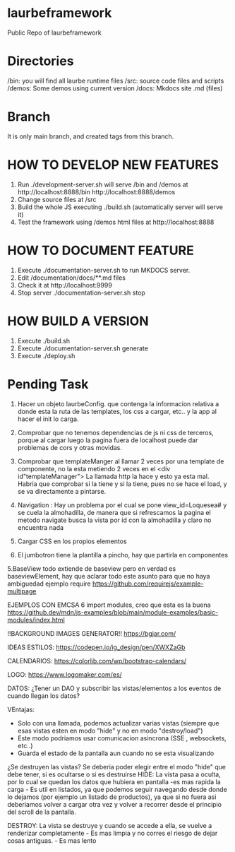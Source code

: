 # laurbeframework
Public Repo of laurbeframework

# Directories
/bin: you will find all laurbe runtime files
/src: source code files and scripts
/demos: Some demos using current version 
/docs: Mkdocs site .md (files)

# Branch
It is only main branch, and created tags from this branch.

# HOW TO DEVELOP NEW FEATURES
1. Run ./development-server.sh will serve /bin and /demos at http://localhost:8888/bin http://localhost:8888/demos
2. Change source files at /src 
3. Build the whole JS executing ./build.sh (automatically server will serve it)
4. Test the framework using /demos html files at  http://localhost:8888

# HOW TO DOCUMENT FEATURE
1. Execute ./documentation-server.sh to run MKDOCS server. 
2. Edit /documentation/docs/**.md files
3. Check it at http://localhost:9999
4. Stop server ./documentation-server.sh stop

# HOW BUILD A VERSION

1. Execute ./build.sh 
2. Execute ./documentation-server.sh generate
3. Execute ./deploy.sh


# Pending Task
1. Hacer un objeto laurbeConfig. que contenga la informacion relativa a donde esta la ruta de las templates, los css a cargar, etc..
y la app al hacer el init lo carga.
2. Comprobar que no tenemos dependencias de js ni css de terceros, porque al cargar luego la pagina fuera de localhost puede dar problemas de cors y otras movidas.
3. Comprobar que templateManger al llamar 2 veces por una template de componente,  no la esta metiendo 2 veces en el <div id"templateManager">
La llamada http la hace y esto ya esta mal. Habria que comprobar si la tiene y si la tiene, pues no se hace el load,  y se va directamente a pintarse.
4. Navigation : Hay un problema por el cual se pone view_id=Loquesea# y se cuela la almohadilla, de manera que si refrescamos la pagina el metodo navigate busca la vista por id con la almohadilla y claro no encuentra nada

5. Cargar CSS en los propios elementos 
6. El jumbotron tiene la plantilla a pincho, hay que partirla en componentes

5.BaseView todo extiende de baseview pero en verdad es baseviewElement, hay que aclarar todo este asunto para que no haya ambiguedad
ejemplo require
https://github.com/requirejs/example-multipage

EJEMPLOS CON EMCSA 6 import modules, creo que esta es la buena
https://github.dev/mdn/js-examples/blob/main/module-examples/basic-modules/index.html

!!BACKGROUND IMAGES GENERATOR!!
https://bgjar.com/

IDEAS ESTILOS:
https://codepen.io/ig_design/pen/XWXZaGb

CALENDARIOS:
https://colorlib.com/wp/bootstrap-calendars/

LOGO:
https://www.logomaker.com/es/


DATOS:
¿Tener un DAO y subscribir las vistas/elementos a los eventos de cuando llegan los datos?

VEntajas:
- Solo con una llamada, podemos actualizar varias vistas (siempre que esas vistas esten en modo "hide" y no en modo "destroy/load")
- Este modo  podriamos usar comunicacion asincrona (SSE , websockets, etc..)
- Guarda el estado de la pantalla aun cuando no se esta visualizando


¿Se destruyen las vistas?
Se deberia poder elegir entre el modo "hide" que debe tener, si es ocultarse o si es destruirse
HIDE: La vista pasa a oculta, por lo cual se quedan los datos que hubiera en pantalla
    -es mas rapida la carga
    - Es util en listados, ya que podemos seguir navegando desde donde lo dejamos (por ejemplo un listado de productos),
    ya que si no fuera asi deberiamos volver a cargar otra vez y volver a recorrer desde el principio del scroll de la pantalla.

DESTROY: La vista se destruye y cuando se accede a ella, se vuelve a renderizar completamente
    - Es mas limpia y no corres el riesgo de dejar cosas antiguas.
    - Es mas lento